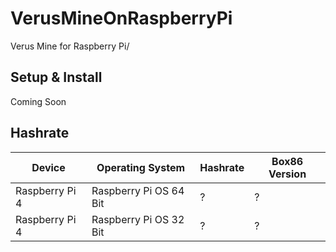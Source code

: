 # VerusMineOnRaspberryPi
Verus Mine for Raspberry Pi/

## Setup & Install
Coming Soon

## Hashrate
| Device           | Operating System         | Hashrate | Box86 Version |
| ---------------- | ------------------------ | -------- | ------------- |
| Raspberry Pi 4   | Raspberry Pi OS 64 Bit   | ?        | ?             |
| Raspberry Pi 4   | Raspberry Pi OS 32 Bit   | ?        | ?             |

